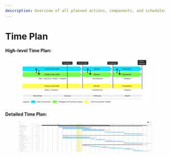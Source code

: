```yaml
---
description: Overview of all planned actions, components, and schedules
---
```


# Time Plan

**High-level Time Plan:**

<figure><img src="../../.gitbook/assets/Timeplan (2).png" alt=""><figcaption></figcaption></figure>

**Detailed Time Plan:**

<figure><img src="../../.gitbook/assets/Timeplan (1).jpeg" alt=""><figcaption></figcaption></figure>
